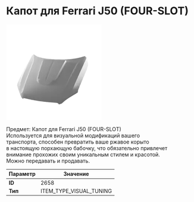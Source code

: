 # Капот для Ferrari J50 (FOUR-SLOT)

![Item Image](../img/2658.webp?raw=true)

Предмет: Капот для Ferrari J50 (FOUR-SLOT)<br>Используется для визуальной модификаций вашего<br>транспорта, способен превратить ваше ржавое корыто<br>в настоящую порхающую бабочку, что обязательно привлечет<br>внимание прохожих своим уникальным стилем и красотой.<br>Можно передавать и продавать.


| Параметр | Значение |
|----------|----------|
| **ID** | 2658 |
| **Тип** | ITEM_TYPE_VISUAL_TUNING |

